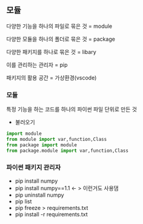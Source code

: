 ## 모듈

다양한 기능을 하나의 파일로 묶은 것 = module

다양한 모듈을 하나의 폴더로 묶은 것 = package

다양한 패키지를 하나로 묶은 것 = libary

이를 관리하는 관리자 = pip

패키지의 활용 공간 = 가상환경(vscode)

### 모듈

특정 기능을 하는 코드를 하나의 파이썬 파일 단위로 만든 것

- 불러오기

```python
import module
from module import var,function,Class
from package import module
from package.module import var,function,Class
```

### 파이썬 패키지 관리자

- pip install numpy
- pip install numpy==1.1   ← > 이런거도 사용댐
- pip uninstall numpy
- pip list
- pip freeze > requirements.txt
- pip install -r requirements.txt
